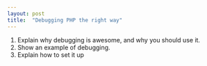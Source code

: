 ```yaml
---
layout: post
title:  "Debugging PHP the right way"
---
```


1. Explain why debugging is awesome, and why you should use it.
2. Show an example of debugging.
3. Explain how to set it up